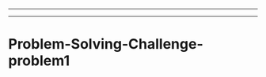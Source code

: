 -----------------
-----------------------------------------------------------------------------------
# Problem-Solving-Challenge-problem1
